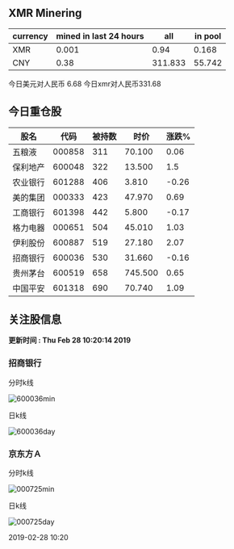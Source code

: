 ## XMR Minering

|currency|mined in last 24 hours|all|in pool|
|---|---|---|---|
|XMR|0.001|0.94|0.168|
|CNY|0.38|311.833|55.742|

今日美元对人民币 6.68	今日xmr对人民币331.68


## 今日重仓股 

|股名|代码|被持数|时价|涨跌%|
|---|---|---|---|---|
|五粮液|000858|311|70.100|0.06|
|保利地产|600048|322|13.500|1.5|
|农业银行|601288|406|3.810|-0.26|
|美的集团|000333|423|47.970|0.69|
|工商银行|601398|442|5.800|-0.17|
|格力电器|000651|504|45.010|1.03|
|伊利股份|600887|519|27.180|2.07|
|招商银行|600036|530|31.660|-0.16|
|贵州茅台|600519|658|745.500|0.65|
|中国平安|601318|690|70.740|1.09|

## 关注股信息
**更新时间 : Thu Feb 28 10:20:14 2019**
### 招商银行 
分时k线

![600036min](http://image.sinajs.cn/newchart/min/n/sh600036.gif)

日k线

![600036day](http://image.sinajs.cn/newchart/daily/n/sh600036.gif)

### 京东方Ａ 
分时k线

![000725min](http://image.sinajs.cn/newchart/min/n/sz000725.gif)

日k线

![000725day](http://image.sinajs.cn/newchart/daily/n/sz000725.gif)

2019-02-28 10:20